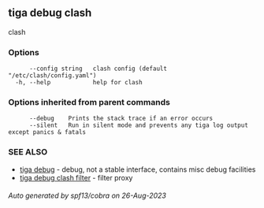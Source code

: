 ## tiga debug clash

clash

### Options

```
      --config string   clash config (default "/etc/clash/config.yaml")
  -h, --help            help for clash
```

### Options inherited from parent commands

```
      --debug    Prints the stack trace if an error occurs
      --silent   Run in silent mode and prevents any tiga log output except panics & fatals
```

### SEE ALSO

* [tiga debug](tiga_debug.md)	 - debug, not a stable interface, contains misc debug facilities
* [tiga debug clash filter](tiga_debug_clash_filter.md)	 - filter proxy

###### Auto generated by spf13/cobra on 26-Aug-2023
